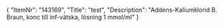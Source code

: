 {
  "ItemNr": "143169",
  "Title": "test",
  "Description": "Addens-Kaliumklorid B. Braun, konc till inf-vätska, lösning 1 mmol/ml"
}